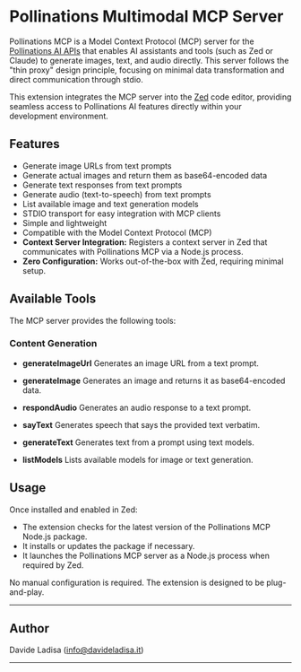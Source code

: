 # Pollinations Multimodal MCP Server

Pollinations MCP is a Model Context Protocol (MCP) server for the [Pollinations AI APIs](https://pollinations.ai) that enables AI assistants and tools (such as Zed or Claude) to generate images, text, and audio directly. This server follows the "thin proxy" design principle, focusing on minimal data transformation and direct communication through stdio.

This extension integrates the MCP server into the [Zed](https://zed.dev) code editor, providing seamless access to Pollinations AI features directly within your development environment.

## Features

- Generate image URLs from text prompts
- Generate actual images and return them as base64-encoded data
- Generate text responses from text prompts
- Generate audio (text-to-speech) from text prompts
- List available image and text generation models
- STDIO transport for easy integration with MCP clients
- Simple and lightweight
- Compatible with the Model Context Protocol (MCP)
- **Context Server Integration:** Registers a context server in Zed that communicates with Pollinations MCP via a Node.js process.
- **Zero Configuration:** Works out-of-the-box with Zed, requiring minimal setup.


## Available Tools

The MCP server provides the following tools:

### Content Generation

- **generateImageUrl**
  Generates an image URL from a text prompt.

- **generateImage**
  Generates an image and returns it as base64-encoded data.

- **respondAudio**
  Generates an audio response to a text prompt.

- **sayText**
  Generates speech that says the provided text verbatim.

- **generateText**
  Generates text from a prompt using text models.

- **listModels**
  Lists available models for image or text generation.

## Usage

Once installed and enabled in Zed:
- The extension checks for the latest version of the Pollinations MCP Node.js package.
- It installs or updates the package if necessary.
- It launches the Pollinations MCP server as a Node.js process when required by Zed.

No manual configuration is required. The extension is designed to be plug-and-play.

---

## Author

Davide Ladisa (<info@davideladisa.it>)

---
